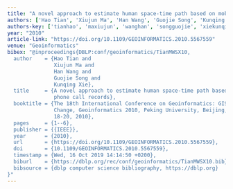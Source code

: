 ```yaml
---
title: "A novel approach to estimate human space-time path based on mobile phone call records"
authors: ['Hao Tian', 'Xiujun Ma', 'Han Wang', 'Guojie Song', 'Kunqing Xie']
authors-key: ['tianhao', 'maxiujun', 'wanghan', 'songguojie', 'xiekunqing']
year: "2010"
article-link: "https://doi.org/10.1109/GEOINFORMATICS.2010.5567559"
venue: "Geoinformatics"
bibex: "@inproceedings{DBLP:conf/geoinformatics/TianMWSX10,
  author    = {Hao Tian and
               Xiujun Ma and
               Han Wang and
               Guojie Song and
               Kunqing Xie},
  title     = {A novel approach to estimate human space-time path based on mobile
               phone call records},
  booktitle = {The 18th International Conference on Geoinformatics: GIScience in
               Change, Geoinformatics 2010, Peking University, Beijing, China, June,
               18-20, 2010},
  pages     = {1--6},
  publisher = {{IEEE}},
  year      = {2010},
  url       = {https://doi.org/10.1109/GEOINFORMATICS.2010.5567559},
  doi       = {10.1109/GEOINFORMATICS.2010.5567559},
  timestamp = {Wed, 16 Oct 2019 14:14:50 +0200},
  biburl    = {https://dblp.org/rec/conf/geoinformatics/TianMWSX10.bib},
  bibsource = {dblp computer science bibliography, https://dblp.org}
}"
---
```


